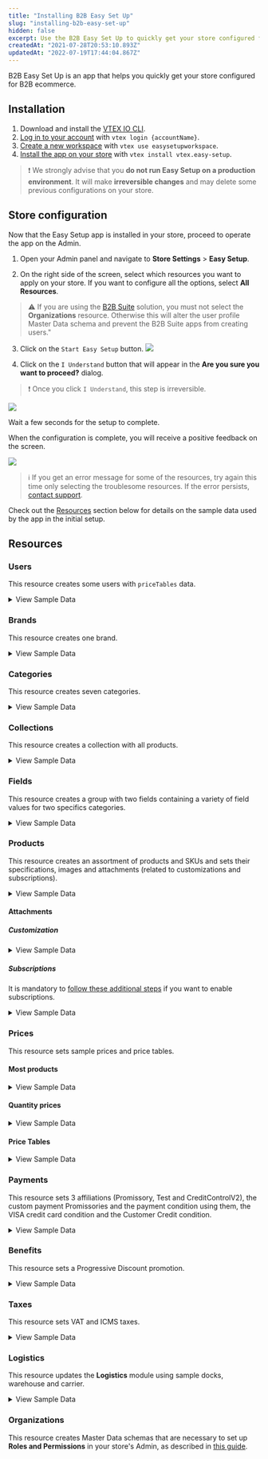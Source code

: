 ```yaml
---
title: "Installing B2B Easy Set Up"
slug: "installing-b2b-easy-set-up"
hidden: false
excerpt: Use the B2B Easy Set Up to quickly get your store configured for B2B ecommerce.
createdAt: "2021-07-28T20:53:10.893Z"
updatedAt: "2022-07-19T17:44:04.867Z"
---
```


B2B Easy Set Up is an app that helps you quickly get your store configured for B2B ecommerce.

## Installation

1. Download and install the [VTEX IO CLI](https://developers.vtex.com/docs/guides/vtex-io-documentation-vtex-io-cli-installation-and-command-reference).
2. [Log in to your account](https://developers.vtex.com/docs/guides/vtex-io-documentation-2-basicsetuptodevelopinvtexio#step-1---logging-in-to-your-vtex-account) with `vtex login {accountName}`.
3. [Create a new workspace](https://developers.vtex.com/docs/guides/vtex-io-documentation-2-basicsetuptodevelopinvtexio#step-2---creating-your-own-workspace) with `vtex use easysetupworkspace`.
4. [Install the app on your store](https://developers.vtex.com/docs/guides/vtex-io-documentation-installing-an-app) with `vtex install vtex.easy-setup`.
  
>❗ We strongly advise that you **do not run Easy Setup on a production environment**. It will make **irreversible changes** and may delete some previous configurations on your store.
  
## Store configuration

Now that the Easy Setup app is installed in your store, proceed to operate the app on the Admin.

1. Open your Admin panel and navigate to **Store Settings** > **Easy Setup**.

2. On the right side of the screen, select which resources you want to apply on your store. If you want to configure all the options, select **All Resources**.

  >⚠️ If you are using the [B2B Suite](https://developers.vtex.com/docs/guides/vtex-b2b-suite) solution, you must not select the **Organizations** resource. Otherwise this will alter the user profile Master Data schema and prevent the B2B Suite apps from creating users."

3. Click on the `Start Easy Setup` button.
   ![](https://cdn.jsdelivr.net/gh/vtexdocs/dev-portal-content@main/images/installing-b2b-easy-set-up-0.PNG)

4. Click on the `I Understand` button that will appear in the **Are you sure you want to proceed?** dialog.

  >❗ Once you click `I Understand`, this step is irreversible.

![](https://cdn.jsdelivr.net/gh/vtexdocs/dev-portal-content@main/images/installing-b2b-easy-set-up-1.PNG)

Wait a few seconds for the setup to complete.

When the configuration is complete, you will receive a positive feedback on the screen.

![](https://cdn.jsdelivr.net/gh/vtexdocs/dev-portal-content@main/images/installing-b2b-easy-set-up-2.PNG)

> ℹ️️ If you get an error message for some of the resources, try again this time only selecting the troublesome resources. If the error persists, [contact support](https://support.vtex.com/hc/en-us).

Check out the [Resources](https://developers.vtex.com/docs/guides/installing-b2b-easy-set-up#resources) section below for details on the sample data used by the app in the initial setup.

## Resources

### Users

This resource creates some users with `priceTables` data.

<details>
  <summary>View Sample Data</summary>
  <ul>
    <li>Email: <code>john@email.com</code></li>
    <ul>
      <li>PriceTable: platinum</li>
    </ul>
    <br />
    <li>Email: <code>steven@email.com</code></li>
    <ul>
      <li>PriceTable: gold</li>
    </ul>
    <br />
    <li>Email: <code>chris@email.com</code></li>
    <ul>
      <li>PriceTable: silver</li>
    </ul>
  </ul>
</details>

### Brands

This resource creates one brand.

<details>
  <summary>View Sample Data</summary>
  <ul>
    <li>Name: Brand (9280)</li>
  </ul>
</details>

### Categories

This resource creates seven categories.

<details>
  <summary>View Sample Data</summary>
  <ul>
    <li>Name: Apparel (9281)</li>
    <li>Name: Food and beverage (9282)</li>
    <li>Name: Sporting (9283)</li>
    <li>Name: Agribusiness (9284)</li>
    <li>Name: Home Appliance (9285)</li>
    <li>Name: Computer & Software (9286)</li>
    <li>Name: Power tools (9287)</li>
  </ul>
</details>

### Collections

This resource creates a collection with all products.

<details>
  <summary>View Sample Data</summary>
  <ul>
    <li>Name: All</li>
    <li>Type: Inclusive</li>
    <li>BrandId: 9280 (Brand)</li>
  </ul>
</details>

### Fields

This resource creates a group with two fields containing a variety of field values for two specifics categories.

<details>
  <summary>View Sample Data</summary>
  <ul>
    <li>Group: Specifications</li>
    <br />
    <li>Category: Apparel (9281)</li>
    <ul>
      <li>Field: Clothes Size</li>
      <li>Field Values: S, M, L and XL</li>
    </ul>
    <br />
    <li>Category: Sporting (9283)</li>
    <ul>
      <li>Field: Shoes Size</li>
      <li>Field Values: 8, 8.5, 9, 9.5 and 10</li>
    </ul>
  </ul>
</details>

### Products

This resource creates an assortment of products and SKUs and sets their specifications, images and attachments (related to customizations and subscriptions).

<details>
    <summary>View Sample Data</summary>
    <ul>
        <details>
            <summary>Category: Apparel (9281)</summary>
            <ul>
                <li>Product Name: adidas Men's Performance Polo - Blast Blue (880001)</li>
                <ul>
                    <li>SKU Name: S (880010)</li>
                    <li>SKU Name: M (880011)</li>
                    <li>SKU Name: L (880012)</li>
                    <li>SKU Name: XL (880013)</li>
                </ul>
                <br />
                <li>Product Name: adidas Men's Performance Polo - Green Night (880002)</li>
                <ul>
                    <li>SKU Name: S (880020)</li>
                    <li>SKU Name: M (880021)</li>
                    <li>SKU Name: L (880022)</li>
                    <li>SKU Name: XL (880023)</li>
                </ul>
                <br />
                <li>Product Name: adidas Women's Microdot Polo - Night Indigo (880003)</li>
                <ul>
                    <li>SKU Name: S (880030)</li>
                    <li>SKU Name: M (880031)</li>
                    <li>SKU Name: L (880032)</li>
                    <li>SKU Name: XL (880033)</li>
                </ul>
                <br />
                <li>Product Name: adidas Women's Microdot Polo - True Pink (880004)</li>
                <ul>
                    <li>SKU Name: S (880040)</li>
                    <li>SKU Name: M (880041)</li>
                    <li>SKU Name: L (880042)</li>
                    <li>SKU Name: XL (880043)</li>
                </ul>
            </ul>
        </details>
        <details>
            <summary>Category: Food and beverage (9282)</summary>
            <ul>
                <li>Product Name: Yellow Onions (10 lbs.) (880026)</li>
                <ul>
                    <li>SKU Name: _same name_ (880260)</li>
                </ul>
                <br />
                <li>Product Name: Cauliflower Fresh (880027)</li>
                <ul>
                    <li>SKU Name: _same name_ (880270)</li>
                </ul>
                <br />
                <li>Product Name: Asparagus Green Conventional (880028)</li>
                <ul>
                    <li>SKU Name: _same name_ (880280)</li>
                </ul>
                <br />
                <li>Product Name: Fresh Hass Avocadoes (880029)</li>
                <ul>
                    <li>SKU Name: _same name_ (880290)</li>
                </ul>
                <br />
                <li>Product Name: Fresh Coconuts (880030)</li>
                <ul>
                    <li>SKU Name: _same name_ (880300)</li>
                </ul>
                <br />
                <li>Product Name: Whole Watermelon Mini Fresh (880031)</li>
                <ul>
                    <li>SKU Name: _same name_ (880310)</li>
                </ul>
                <br />
                <li>Product Name: Navel Oranges Grown Large Fresh (880032)</li>
                <ul>
                    <li>SKU Name: _same name_ (880320)</li>
                </ul>
                <br />
                <li>Product Name: Navel Oranges Grown Large Fresh, Pack of 10 (880039)</li>
                <ul>
                    <li>SKU Kit: _same name_ (880390)</li>
                    <li>SKU Components: 10un of Navel Oranges Grown Large Fresh</li>
                </ul>
            </ul>
        </details>
        <details>
            <summary>Category: Sporting (9283)</summary>
            <ul>
                <li>Product Name: Nike Men's Roshe G Spikeless Golf Shoes (880005)</li>
                <ul>
                    <li>SKU Name: 8 (880050)</li>
                    <li>SKU Name: 8.5 (880051)</li>
                    <li>SKU Name: 9 (880052)</li>
                    <li>SKU Name: 9.5 (880053)</li>
                    <li>SKU Name: 10 (880054)</li>
                </ul>
                <br />
                <li>Product Name: Nike Men's Air Max 1 G Spikeless Golf Shoes (880006)</li>
                <ul>
                    <li>SKU Name: 8 (880060)</li>
                    <li>SKU Name: 8.5 (880061)</li>
                    <li>SKU Name: 9 (880062)</li>
                    <li>SKU Name: 9.5 (880063)</li>
                    <li>SKU Name: 10 (880064)</li>
                </ul>
                <br />
                <li>Product Name: Nike Air Max 270 G Spikeless Golf Shoes (880007)</li>
                <ul>
                    <li>SKU Name: 8 (880070)</li>
                    <li>SKU Name: 8.5 (880071)</li>
                    <li>SKU Name: 9 (880072)</li>
                    <li>SKU Name: 9.5 (880073)</li>
                    <li>SKU Name: 10 (880074)</li>
                </ul>
                <br />
                <li>Product Name: Skechers Women's Go Golf Drive 4 Dogs At Play Spikeless Golf Shoes (880008)</li>
                <ul>
                    <li>SKU Name: 8 (880080)</li>
                    <li>SKU Name: 8.5 (880081)</li>
                    <li>SKU Name: 9 (880082)</li>
                    <li>SKU Name: 9.5 (880083)</li>
                    <li>SKU Name: 10 (880084)</li>
                </ul>
            </ul>
        </details>
        <details>
            <summary>Category: Agribusiness (9284)</summary>
            <ul>
                <li>Product Name: 2020 APACHE AS1040 (880033)</li>
                <ul>
                    <li>SKU Name: _same name_ (880330)</li>
                </ul>
                <br />
                <li>Product Name: 2 POST CANOPY (880034)</li>
                <ul>
                    <li>SKU Name: _same name_ (880340)</li>
                </ul>
                <br />
                <li>Product Name: 2020 AMACSA PH390 (880035)</li>
                <ul>
                    <li>SKU Name: _same name_ (880350)</li>
                </ul>
                <br />
                <li>Product Name: Faceplate Combine Snout (880036)</li>
                <ul>
                    <li>SKU Name: _same name_ (880360)</li>
                </ul>
                <br />
                <li>Product Name: 2016 MK MARTIN ENT MKGB788 Blades/Box Scraper (880037)</li>
                <ul>
                    <li>SKU Name: _same name_ (880370)</li>
                </ul>
                <br />
                <li>Product Name: 1998 JOHN DEERE 8400T (880038)</li>
                <ul>
                    <li>SKU Name: _same name_ (880380)</li>
                </ul>
            </ul>
        </details>
        <details>
            <summary>Category: Home Appliance (9285)</summary>
            <ul>
                <li>Product Name: Weber 45010001 Spirit II E-310 3-Burner Liquid Propane Grill, Black (880021)</li>
                <ul>
                    <li>SKU Name: _same name_ (880210)</li>
                </ul>
                <br />
                <li>Product Name: iRobot Roomba 675 Robot Vacuum-Wi-Fi Connectivity, Works with Alexa, Good for Pet
                    Hair,
                    Carpets, Hard Floors, Self-Charging (880022)</li>
                <ul>
                    <li>SKU Name: _same name_ (880220)</li>
                </ul>
                <br />
                <li>Product Name: ALROCKET Dehumidifier 35oz(1000ml) Small Dehumidifier for 2100 Cubic Feet (260 sq ft)
                    Portable
                    and Compact Ultra Quiet (880023)</li>
                <ul>
                    <li>SKU Name: _same name_ (880230)</li>
                </ul>
                <br />
                <li>Product Name: McCulloch MC1375 Canister Steam Cleaner with 20 Accessories (880024)</li>
                <ul>
                    <li>SKU Name: _same name_ (880240)</li>
                </ul>
                <br />
                <li>Product Name: Cuisinart GR-4N 5-in-1 Griddler (880025)</li>
                <ul>
                    <li>SKU Name: _same name_ (880250)</li>
                </ul>
            </ul>
        </details>
        <details>
            <summary>Category: Computer & Software (9286)</summary>
            <ul>
                <li>Product Name: Acer Aspire Z24-890-UA91 AIO Desktop - Windows 10 (880015)</li>
                <ul>
                    <li>SKU Name: _same name_ (880150)</li>
                </ul>
                <br />
                <li>Product Name: Lenovo IdeaCentre AIO 3 - Windows 10 (880016)</li>
                <ul>
                    <li>SKU Name: _same name_ (880160)</li>
                </ul>
                <br />
                <li>Product Name: Acer Aspire TC-885-UA92 Desktop - Windows 10 (880017)</li>
                <ul>
                    <li>SKU Name: _same name_ (880170)</li>
                </ul>
                <br />
                <li>Product Name: CYBERPOWERPC Gamer Xtreme VR Gaming PC - Windows 10 (880018)</li>
                <ul>
                    <li>SKU Name: _same name_ (880180)</li>
                </ul>
                <br />
                <li>Product Name: Acer Aspire 5 Slim Laptop - Windows 10 (880019)</li>
                <ul>
                    <li>SKU Name: _same name_ (880190)</li>
                </ul>
                <br />
                <li>Product Name: Jumper EZbook X3 Windows 10 Laptop (880020)</li>
                <ul>
                    <li>SKU Name: _same name_ (880200)</li>
                </ul>
                <br />
                <li>Product Name: Acer Aspire z24 890 + Acer Aspire ATC 885 (880040)</li>
                <ul>
                    <li>SKU Kit: _same name_ (880400)</li>
                </ul>
                <li>SkuComponents:</li>
                <ul>
                    <li>1un of Acer Aspire Z24-890-UA91 AIO Desktop - Windows 10 (880015)</li>
                    <li>1un of Acer Aspire TC-885-UA92 Desktop - Windows 10 (880017)</li>
                </ul>
            </ul>
        </details>
        <details>
            <summary>Category: Power tools (9287)</summary>
            <ul>
                <li>Product Name: BLACK+DECKER 20V MAX Drill & Home Tool Kit, 68 Piece (LDX120PK),Black/Orange (880009)</li>
                <ul>
                    <li>SKU Name: _same name_ (880090)</li>
                </ul>
                <br />
                <li>Product Name: BLACK+DECKER 20V MAX Cordless Drill / Driver with 30-Piece Accessories (LD120VA) (880010)</li>
                <ul>
                    <li>SKU Name: _same name_ (880100)</li>
                </ul>
                <br />
                <li>Product Name: BLACK+DECKER 20V Max Cordless Chainsaw, 10-Inch, Tool Only (LCS1020B) (880011)</li>
                <ul>
                    <li>SKU Name: _same name_ (880110)</li>
                </ul>
                <br />
                <li>Product Name: BLACK+DECKER 20V MAX Cordless Drill Combo Kit, 2-Tool (BD2KITCDDI),Black/Orange Impact Combo Kit (880012)</li>
                <ul>
                    <li>SKU Name: _same name_ (880120)</li>
                </ul>
                <br />
                <li>Product Name: BLACK+DECKER 20V MAX 5-1/2-Inch Cordless Circular Saw, Tool Only (BDCCS20B) (880013)</li>
                <ul>
                    <li>SKU Name: _same name_ (880130)</li>
                </ul>
                <br />
                <li>Product Name: BLACK+DECKER 20V MAX 5-1/2-Inch Cordless Circular Saw (BDCCS20C) (880014)</li>
                <ul>
                    <li>SKU Name: _same name_ (880140)</li>
                </ul>
            </ul>
        </details>
    </ul>
</details>

#### Attachments

##### Customization

<details>
  <summary>View Sample Data</summary>
    <ul>
      <li>Name: T-Shirt Customization (T-Shirt Name - 15 characters)</li>
      <li>Products: adidas Men's Performance Polo - Blast Blue (880001)</li>
    </ul>
</details>

##### Subscriptions

It is mandatory to [follow these additional steps](https://help.vtex.com/tutorial/como-configurar-assinatura-v2--1FA9dfE7vJqxBna9Nft5Sj#2-how-to-install-the-subscription-app) if you want to enable subscriptions.

<details>
  <summary>View Sample Data</summary>
    <ul>
    <li>Name: Subscription</li>
    <li>Products: All from category Food and beverage (9282)</li>
    </ul>
</details>

### Prices

This resource sets sample prices and price tables.

#### Most products

<details>
  <summary>View Sample Data</summary>
    <ul>
      <li>ListPrice: 30.00</li>
      <li>BasePrice: between 50.00 and 2000.00</li>
      <li>Markup: 0%</li>
    </ul>
</details>

#### Quantity prices

<details>
  <summary>View Sample Data</summary>
    <ul>
      <li>Product Name: BLACK+DECKER 20V MAX Cordless Drill / Driver with 30-Piece Accessories (LD120VA) (880100)</li>
      <li>ListPrice: null</li>
      <li>BasePrice: 100.00</li>
      <li>FixedPrices:</li>
      <ul>
      <li>Minimum Quantity: 1</li>
      <li>Value: 100.00</li>
      <li>Minimum Quantity: 10</li>
      <li>Value: 90.00</li>
      <li>Minimum Quantity: 50</li>
      <li>Value: 80.00</li>
      <li>Minimum Quantity: 100</li>
      <li>Value: 70.00</li>
      </ul>
    </ul>
</details>

#### Price Tables

<details>
  <summary>View Sample Data</summary>
    <ul>
      <li>Name: silver</li>
      <ul>
        <li>Percentual Modifier: -5%</li>
      </ul>
      <br/>
      <li>Name: gold</li>
      <ul>
        <li>Percentual Modifier: -10%</li>
      </ul>
      <br/>
      <li>Name: platinum</li>
      <ul>
        <li>Percentual Modifier: -15%</li>
      </ul>
    </ul>
</details>

### Payments

This resource sets 3 affiliations (Promissory, Test and CreditControlV2), the custom payment Promissories and the payment condition using them, the VISA credit card condition and the Customer Credit condition.

<details>
  <summary>View Sample Data</summary>
    <ul>
      <li>Affiliation: Promissory</li>
      <ul>
        <li>Custom Payment: Promissory (201)</li>
        <li>Payment Condition: Promissory</li>
      </ul>
      <br/>
      <li>Affiliation: Test</li>
      <ul>
        <li>Payment Condition: VISA (credit card)</li>
      </ul>
      <br/>
      <li>Affiliation: CreditControlV2</li>
      <ul>
        <li>Payment Conditions:</li>
        <li>15 days (0% interest)</li>
        <li>30 days (0% interest)</li>
        <li>15 and 30 days (1% interest)</li>
        <li>15, 30 and 45 days (1.5% interest)</li>
      </ul>
    </ul>
</details>

### Benefits

This resource sets a Progressive Discount promotion.

<details>
  <summary>View Sample Data</summary>
    <ul>
      <li>Name: Progressive Discount</li>
      <li>Conditions:</li>
      <li>Start: 2010-01-01</li>
      <li>End: 2070-01-01</li>
      <li>Collection: All</li>
      <li>Benefit:</li>
      <ul>
        <li>Quantity: 5</li>
        <li>Discount: 5%</li>
        <li>Quantity: 10</li>
        <li>Discount: 15%</li>
        <li>Quantity: 15</li>
        <li>Discount: 25%</li>
        <li>Quantity: 20</li>
        <li>Discount: 35%</li>
      </ul>
    </ul>
</details>

### Taxes

This resource sets VAT and ICMS taxes.

<details>
  <summary>View Sample Data</summary>
    <ul>
      <li>Name: VAT</li><ul>
      <li>Condition:</li>
      <li>Start: 2010-01-01</li>
      <li>End: 2070-01-01</li>
      <li>Category: Agribusiness (9284)</li>
      <li>Tax: 5%</li></ul>
      <br/>
      <li>Name: ICMS</li><ul>
      <li>Condition:</li>
      <li>Start: 2010-01-01</li>
      <li>End: 2070-01-01</li>
      <li>Category: Agribusiness (9284)</li>
      <li>Tax: 12%</li></ul>
    </ul>
</details>

### Logistics

This resource updates the **Logistics** module using sample docks, warehouse and carrier.

<details>
  <summary>View Sample Data</summary>
  <ul>
    <li>Freight Values:</li>
    <ul>
      <li>Country: BRA</li>
      <li>ZipCodeStart: 0</li>
      <li>ZipCodeEnd: 9999999</li>
      <li>Country: USA</li>
      <li>ZipCodeStart: 0</li>
      <li>ZipCodeEnd: 99999999</li>
    </ul>
    <li>Docks:</li>
    <ul>
      <li>Name: Doca Principal (1)</li>
      <ul>
        <li>Country: BRA</li>
      </ul>
      <li>Name: Main Dock (2)</li>
      <ul>
        <li>Country: USA</li>
      </ul>
    </ul>
    <li>Warehouse:</li>
    <ul>
      <li>Name: Estoque (1_1)</li>
      <li>Docks:</li>
      <ul>
        <li>Doca Principal (1)</li>
        <li>Main Dock (2)</li>
      </ul>
    </ul>
  </ul>
</details>

### Organizations

This resource creates Master Data schemas that are necessary to set up **Roles and Permissions** in your store's Admin, as described in [this guide](https://developers.vtex.com/docs/guides/installing-the-b2b-store-theme#create-master-data-schemas).

